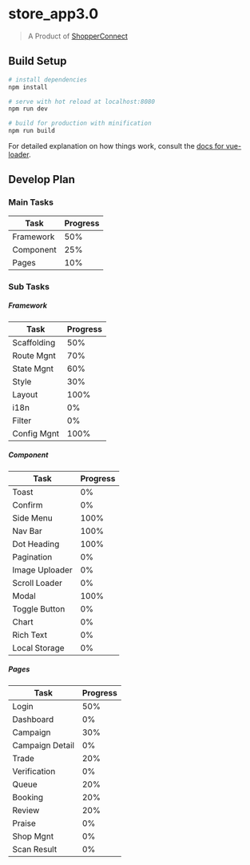 # store_app3.0

> A Product of [ShopperConnect](https://sc.smartac.co/)

## Build Setup

``` bash
# install dependencies
npm install

# serve with hot reload at localhost:8080
npm run dev

# build for production with minification
npm run build
```

For detailed explanation on how things work, consult the [docs for vue-loader](http://vuejs.github.io/vue-loader).

## Develop Plan

### Main Tasks

 |Task|Progress|
 |----|--------|
 |Framework| 50%|
 |Component| 25%|
 |Pages| 10%|


### Sub Tasks

##### Framework

|Task|Progress|
|----|--------|
|Scaffolding| 50%|
|Route Mgnt| 70%|
|State Mgnt| 60%|
|Style| 30%|
|Layout| 100%|
|i18n| 0%|
|Filter| 0%|
|Config Mgnt| 100%|

##### Component
|Task|Progress|
|----|--------|
|Toast| 0%|
|Confirm| 0%|
|Side Menu| 100%|
|Nav Bar| 100%|
|Dot Heading| 100%|
|Pagination| 0%|
|Image Uploader| 0%|
|Scroll Loader| 0%|
|Modal| 100%|
|Toggle Button| 0%|
|Chart| 0%|
|Rich Text| 0%|
|Local Storage| 0%|

##### Pages
|Task|Progress|
|----|--------|
|Login| 50%|
|Dashboard| 0%|
|Campaign| 30%|
|Campaign Detail| 0%|
|Trade| 20%|
|Verification| 0%|
|Queue| 20%|
|Booking| 20%|
|Review| 20%|
|Praise| 0%|
|Shop Mgnt| 0%|
|Scan Result| 0%|
